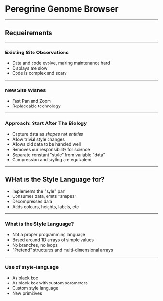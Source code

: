# Peregrine Genome Browser

---

## Requeirements

---

### Existing Site Observations

* Data and code evolve, making maintenance hard
* Displays are slow
* Code is complex and scary

---

### New Site Wishes

* Fast Pan and Zoom
* Replaceable technology

---

### Approach: Start After The Biology

* Capture data as *shapes* not *entities*
* Allow trivial style changes
* Allows old data to be handled well
* Removes our responsibility for science
* Separate constant "style" from variable "data"
* Compression and styling are equivalent

---

## WHat is the Style Language for?

* Implements the "syle" part
* Consumes data, emits "shapes"
* Decompresses data
* Adds colours, heights, labels, etc

---

### What is the Style Language?

* Not a proper programming language
* Based around 1D arrays of simple values
* No branches, no loops
* "Pretend" structures and multi-dimensional arrays

---

### Use of style-language

* As black boc
* As black box with custom parameters
* Custom style language
* New primitives


